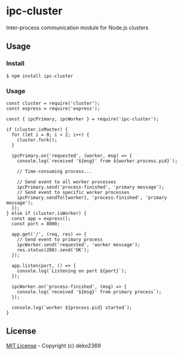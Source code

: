 ipc-cluster
===========

Inter-process communication module for Node.js clusters

## Usage

### Install

```
$ npm install ipc-cluster
```

### Usage

```node
const cluster = require('cluster');
const express = require('express');

const { ipcPrimary, ipcWorker } = require('ipc-cluster');

if (cluster.isMaster) {
  for (let i = 0; i < 2; i++) {
    cluster.fork();
  }

  ipcPrimary.on('requested', (worker, msg) => {
    console.log(`received '${msg}' from ${worker.process.pid}`);

    // Time-consuming process...

    // Send event to all worker processes
    ipcPrimary.send('process-finished', 'primary message');
    // Send event to specific worker processes
    ipcPrimary.sendTo([worker], 'process-finished', 'primary message');
  });
} else if (cluster.isWorker) {
  const app = express();
  const port = 8000;

  app.get('/', (req, res) => {
    // Send event to primary process
    ipcWorker.send('requested', 'worker message');
    res.status(200).send('OK');
  });

  app.listen(port, () => {
    console.log(`Listening on port ${port}`);
  });

  ipcWorker.on('process-finished', (msg) => {
    console.log(`received '${msg}' from primary process`);
  });

  console.log(`worker ${process.pid} started`);
}
```

## License

[MIT License](./LICENSE) - Copyright (c) deko2369